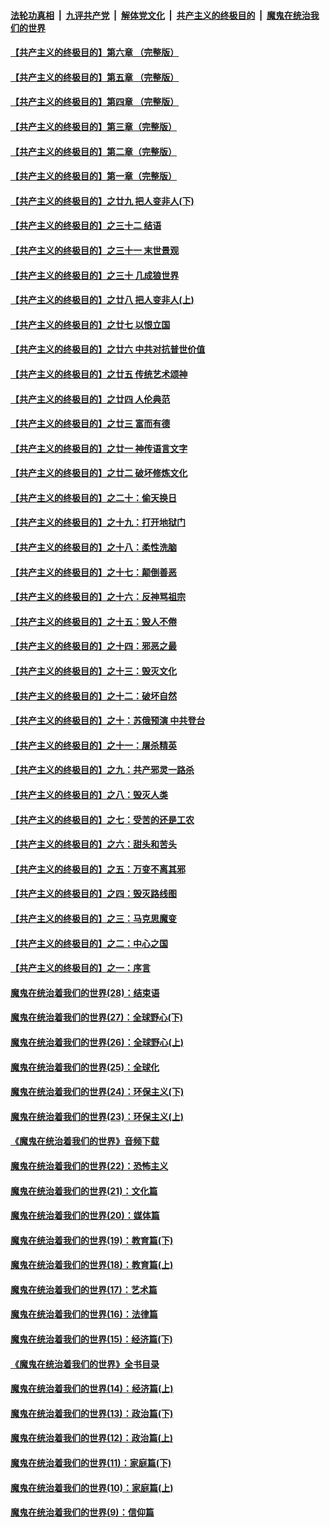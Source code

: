 ####  [法轮功真相](../../../../basic/blob/master/README.md?t=03312201) &nbsp;|&nbsp; [九评共产党](../../../../9ping.md/blob/master/README.md?t=03312201) &nbsp;|&nbsp; [解体党文化](../../../../jtdwh.md/blob/master/README.md?t=03312201)  &nbsp;|&nbsp; [共产主义的终极目的](../../../../gczydzjmd.md/blob/master/README.md?t=03312201) &nbsp;|&nbsp; [魔鬼在统治我们的世界](../../../../mgztzwmdsj.md/blob/master/README.md?t=03312201) 

#### [【共产主义的终极目的】第六章 （完整版）](../pages/nsc422/n11428913.md?t=03312201) 

#### [【共产主义的终极目的】第五章 （完整版）](../pages/nsc422/n11428912.md?t=03312201) 

#### [【共产主义的终极目的】第四章 （完整版）](../pages/nsc422/n11428907.md?t=03312201) 

#### [【共产主义的终极目的】第三章（完整版）](../pages/nsc422/n11428848.md?t=03312201) 

#### [【共产主义的终极目的】第二章（完整版）](../pages/nsc422/n11428831.md?t=03312201) 

#### [【共产主义的终极目的】第一章（完整版）](../pages/nsc422/n11417651.md?t=03312201) 

#### [【共产主义的终极目的】之廿九 把人变非人(下)](../pages/nsc422/n11344140.md?t=03312201) 

#### [【共产主义的终极目的】之三十二 结语](../pages/nsc422/n11360535.md?t=03312201) 

#### [【共产主义的终极目的】之三十一 末世景观](../pages/nsc422/n11351129.md?t=03312201) 

#### [【共产主义的终极目的】之三十 几成狼世界](../pages/nsc422/n11348280.md?t=03312201) 

#### [【共产主义的终极目的】之廿八 把人变非人(上)](../pages/nsc422/n11340492.md?t=03312201) 

#### [【共产主义的终极目的】之廿七 以恨立国](../pages/nsc422/n11336944.md?t=03312201) 

#### [【共产主义的终极目的】之廿六 中共对抗普世价值](../pages/nsc422/n11324785.md?t=03312201) 

#### [【共产主义的终极目的】之廿五 传统艺术颂神](../pages/nsc422/n11296396.md?t=03312201) 

#### [【共产主义的终极目的】之廿四 人伦典范](../pages/nsc422/n11296397.md?t=03312201) 

#### [【共产主义的终极目的】之廿三 富而有德](../pages/nsc422/n11283598.md?t=03312201) 

#### [【共产主义的终极目的】之廿一 神传语言文字](../pages/nsc422/n11263265.md?t=03312201) 

#### [【共产主义的终极目的】之廿二 破坏修炼文化](../pages/nsc422/n11245728.md?t=03312201) 

#### [【共产主义的终极目的】之二十：偷天换日](../pages/nsc422/n11238846.md?t=03312201) 

#### [【共产主义的终极目的】之十九：打开地狱门](../pages/nsc422/n11206376.md?t=03312201) 

#### [【共产主义的终极目的】之十八：柔性洗脑](../pages/nsc422/n11199994.md?t=03312201) 

#### [【共产主义的终极目的】之十七：颠倒善恶](../pages/nsc422/n11179782.md?t=03312201) 

#### [【共产主义的终极目的】之十六：反神骂祖宗](../pages/nsc422/n11166798.md?t=03312201) 

#### [【共产主义的终极目的】之十五：毁人不倦](../pages/nsc422/n11166792.md?t=03312201) 

#### [【共产主义的终极目的】之十四：邪恶之最](../pages/nsc422/n11150249.md?t=03312201) 

#### [【共产主义的终极目的】之十三：毁灭文化](../pages/nsc422/n11135227.md?t=03312201) 

#### [【共产主义的终极目的】之十二：破坏自然](../pages/nsc422/n11135214.md?t=03312201) 

#### [【共产主义的终极目的】之十：苏俄预演 中共登台](../pages/nsc422/n11118424.md?t=03312201) 

#### [【共产主义的终极目的】之十一：屠杀精英](../pages/nsc422/n11118442.md?t=03312201) 

#### [【共产主义的终极目的】之九：共产邪灵一路杀](../pages/nsc422/n11114139.md?t=03312201) 

#### [【共产主义的终极目的】之八：毁灭人类](../pages/nsc422/n11108503.md?t=03312201) 

#### [【共产主义的终极目的】之七：受苦的还是工农](../pages/nsc422/n11101809.md?t=03312201) 

#### [【共产主义的终极目的】之六：甜头和苦头](../pages/nsc422/n11096971.md?t=03312201) 

#### [【共产主义的终极目的】之五：万变不离其邪](../pages/nsc422/n11091285.md?t=03312201) 

#### [【共产主义的终极目的】之四：毁灭路线图](../pages/nsc422/n11086284.md?t=03312201) 

#### [【共产主义的终极目的】之三：马克思魔变](../pages/nsc422/n11061941.md?t=03312201) 

#### [【共产主义的终极目的】之二：中心之国](../pages/nsc422/n11047728.md?t=03312201) 

#### [【共产主义的终极目的】之一：序言](../pages/nsc422/n11086077.md?t=03312201) 

#### [魔鬼在统治着我们的世界(28)：结束语](../pages/nsc422/n10936246.md?t=03312201) 

#### [魔鬼在统治着我们的世界(27)：全球野心(下)](../pages/nsc422/n10928319.md?t=03312201) 

#### [魔鬼在统治着我们的世界(26)：全球野心(上)](../pages/nsc422/n10900318.md?t=03312201) 

#### [魔鬼在统治着我们的世界(25)：全球化](../pages/nsc422/n10788205.md?t=03312201) 

#### [魔鬼在统治着我们的世界(24)：环保主义(下)](../pages/nsc422/n10695307.md?t=03312201) 

#### [魔鬼在统治着我们的世界(23)：环保主义(上)](../pages/nsc422/n10688613.md?t=03312201) 

#### [《魔鬼在统治着我们的世界》音频下载](../pages/nsc422/n10635553.md?t=03312201) 

#### [魔鬼在统治着我们的世界(22)：恐怖主义](../pages/nsc422/n10614727.md?t=03312201) 

#### [魔鬼在统治着我们的世界(21)：文化篇](../pages/nsc422/n10597706.md?t=03312201) 

#### [魔鬼在统治着我们的世界(20)：媒体篇](../pages/nsc422/n10586579.md?t=03312201) 

#### [魔鬼在统治着我们的世界(19)：教育篇(下)](../pages/nsc422/n10564808.md?t=03312201) 

#### [魔鬼在统治着我们的世界(18)：教育篇(上)](../pages/nsc422/n10526970.md?t=03312201) 

#### [魔鬼在统治着我们的世界(17)：艺术篇](../pages/nsc422/n10499093.md?t=03312201) 

#### [魔鬼在统治着我们的世界(16)：法律篇](../pages/nsc422/n10485969.md?t=03312201) 

#### [魔鬼在统治着我们的世界(15)：经济篇(下)](../pages/nsc422/n10469975.md?t=03312201) 

#### [《魔鬼在统治着我们的世界》全书目录](../pages/nsc422/n10464261.md?t=03312201) 

#### [魔鬼在统治着我们的世界(14)：经济篇(上)](../pages/nsc422/n10457370.md?t=03312201) 

#### [魔鬼在统治着我们的世界(13)：政治篇(下)](../pages/nsc422/n10448270.md?t=03312201) 

#### [魔鬼在统治着我们的世界(12)：政治篇(上)](../pages/nsc422/n10444576.md?t=03312201) 

#### [魔鬼在统治着我们的世界(11)：家庭篇(下)](../pages/nsc422/n10440961.md?t=03312201) 

#### [魔鬼在统治着我们的世界(10)：家庭篇(上)](../pages/nsc422/n10435448.md?t=03312201) 

#### [魔鬼在统治着我们的世界(9)：信仰篇](../pages/nsc422/n10432159.md?t=03312201) 

